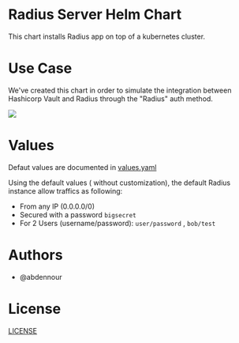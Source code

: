 # Radius Server Helm Chart

This chart installs Radius app on top of a kubernetes cluster.

# Use Case

We've created this chart in order to simulate the integration between Hashicorp Vault and Radius through the "Radius" auth method.


![](../assets/img/vault-radius-auth-config.png)

# Values
Defaut values are documented in [values.yaml](values.yaml)


Using the default values ( without customization), the default Radius instance allow traffics as following:
  - From any IP (0.0.0.0/0)
  - Secured with a password `bigsecret`
  - For 2 Users (username/password): `user/password` , `bob/test`

# Authors

- @abdennour

# License

[LICENSE](../LICENSE)
